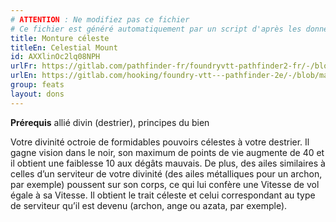 ```yaml
---
# ATTENTION : Ne modifiez pas ce fichier
# Ce fichier est généré automatiquement par un script d'après les données du module Foundry VTT officiel et de sa traduction
title: Monture céleste
titleEn: Celestial Mount
id: AXXlinOc2lq08NPH
urlFr: https://gitlab.com/pathfinder-fr/foundryvtt-pathfinder2-fr/-/blob/master/data/feats/AXXlinOc2lq08NPH.htm
urlEn: https://gitlab.com/hooking/foundry-vtt---pathfinder-2e/-/blob/master/packs/data/feats.db/celestial-mount.json
group: feats
layout: dons
---
```

**Prérequis**  allié divin (destrier), principes du bien

Votre divinité octroie de formidables pouvoirs célestes à votre destrier. Il gagne vision dans le noir, son maximum de points de vie augmente de 40 et il obtient une faiblesse 10 aux dégâts mauvais. De plus, des ailes similaires à celles d’un serviteur de votre divinité (des ailes métalliques pour un archon, par exemple) poussent sur son corps, ce qui lui confère une Vitesse de vol égale à sa Vitesse. Il obtient le trait céleste et celui correspondant au type de serviteur qu’il est devenu (archon, ange ou azata, par exemple).


